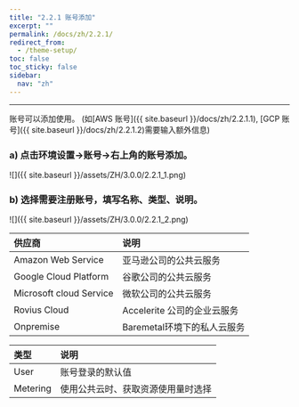 ```yaml
---
title: "2.2.1 账号添加"
excerpt: ""
permalink: /docs/zh/2.2.1/
redirect_from:
  - /theme-setup/
toc: false
toc_sticky: false
sidebar:
  nav: "zh"
---
```


---
账号可以添加使用。 \(如[AWS 账号]({{ site.baseurl }}/docs/zh/2.2.1.1), [GCP 账号]({{ site.baseurl }}/docs/zh/2.2.1.2)需要输入额外信息\)

### a\) 点击环境设置→账号→右上角的账号添加。
![]({{ site.baseurl }}/assets/ZH/3.0.0/2.2.1_1.png)

### b\) 选择需要注册账号，填写名称、类型、说明。
![]({{ site.baseurl }}/assets/ZH/3.0.0/2.2.1_2.png)

| **供应商** | **说明** |
| :--- | :--- |
| Amazon Web Service | 亚马逊公司的公共云服务 |
| Google Cloud Platform | 谷歌公司的公共云服务 |
| Microsoft cloud Service | 微软公司的公共云服务 |
| Rovius Cloud | Accelerite 公司的企业云服务 |
| Onpremise | Baremetal环境下的私人云服务 |

| **类型** | **说明** |
| :--- | :--- |
| User | 账号登录的默认值 |
| Metering | 使用公共云时、获取资源使用量时选择 |
